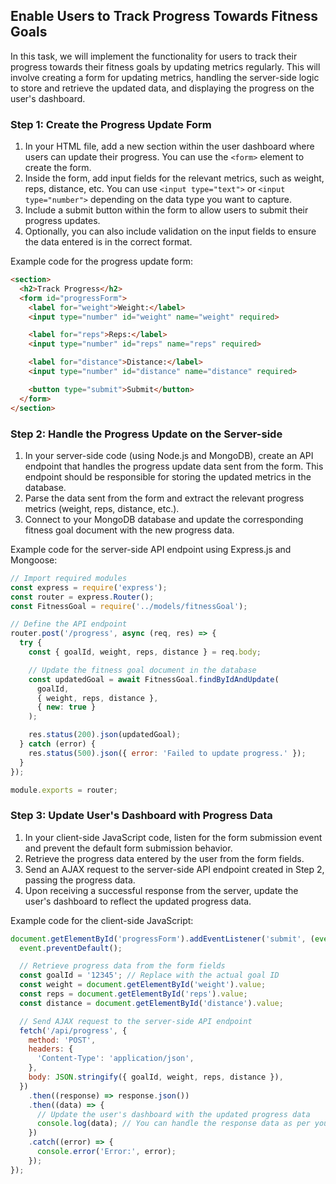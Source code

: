 

## Enable Users to Track Progress Towards Fitness Goals

In this task, we will implement the functionality for users to track their progress towards their fitness goals by updating metrics regularly. This will involve creating a form for updating metrics, handling the server-side logic to store and retrieve the updated data, and displaying the progress on the user's dashboard.

### Step 1: Create the Progress Update Form

1. In your HTML file, add a new section within the user dashboard where users can update their progress. You can use the `<form>` element to create the form.
2. Inside the form, add input fields for the relevant metrics, such as weight, reps, distance, etc. You can use `<input type="text">` or `<input type="number">` depending on the data type you want to capture.
3. Include a submit button within the form to allow users to submit their progress updates.
4. Optionally, you can also include validation on the input fields to ensure the data entered is in the correct format.

Example code for the progress update form:

```html
<section>
  <h2>Track Progress</h2>
  <form id="progressForm">
    <label for="weight">Weight:</label>
    <input type="number" id="weight" name="weight" required>

    <label for="reps">Reps:</label>
    <input type="number" id="reps" name="reps" required>

    <label for="distance">Distance:</label>
    <input type="number" id="distance" name="distance" required>

    <button type="submit">Submit</button>
  </form>
</section>
```

### Step 2: Handle the Progress Update on the Server-side

1. In your server-side code (using Node.js and MongoDB), create an API endpoint that handles the progress update data sent from the form. This endpoint should be responsible for storing the updated metrics in the database.
2. Parse the data sent from the form and extract the relevant progress metrics (weight, reps, distance, etc.).
3. Connect to your MongoDB database and update the corresponding fitness goal document with the new progress data.

Example code for the server-side API endpoint using Express.js and Mongoose:

```javascript
// Import required modules
const express = require('express');
const router = express.Router();
const FitnessGoal = require('../models/fitnessGoal');

// Define the API endpoint
router.post('/progress', async (req, res) => {
  try {
    const { goalId, weight, reps, distance } = req.body;

    // Update the fitness goal document in the database
    const updatedGoal = await FitnessGoal.findByIdAndUpdate(
      goalId,
      { weight, reps, distance },
      { new: true }
    );

    res.status(200).json(updatedGoal);
  } catch (error) {
    res.status(500).json({ error: 'Failed to update progress.' });
  }
});

module.exports = router;
```

### Step 3: Update User's Dashboard with Progress Data

1. In your client-side JavaScript code, listen for the form submission event and prevent the default form submission behavior.
2. Retrieve the progress data entered by the user from the form fields.
3. Send an AJAX request to the server-side API endpoint created in Step 2, passing the progress data.
4. Upon receiving a successful response from the server, update the user's dashboard to reflect the updated progress data.

Example code for the client-side JavaScript:

```javascript
document.getElementById('progressForm').addEventListener('submit', (event) => {
  event.preventDefault();

  // Retrieve progress data from the form fields
  const goalId = '12345'; // Replace with the actual goal ID
  const weight = document.getElementById('weight').value;
  const reps = document.getElementById('reps').value;
  const distance = document.getElementById('distance').value;

  // Send AJAX request to the server-side API endpoint
  fetch('/api/progress', {
    method: 'POST',
    headers: {
      'Content-Type': 'application/json',
    },
    body: JSON.stringify({ goalId, weight, reps, distance }),
  })
    .then((response) => response.json())
    .then((data) => {
      // Update the user's dashboard with the updated progress data
      console.log(data); // You can handle the response data as per your application requirements
    })
    .catch((error) => {
      console.error('Error:', error);
    });
});
```

